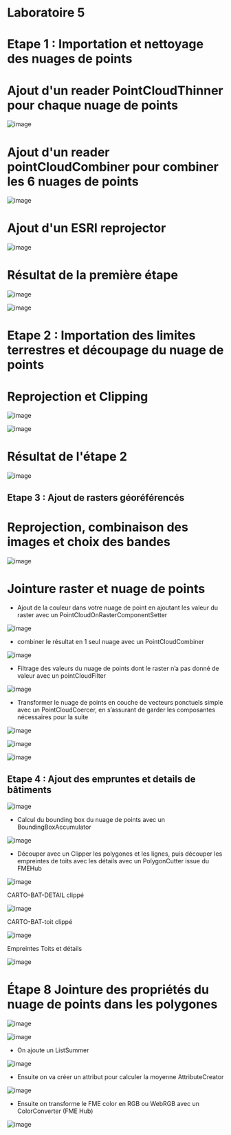 # Laboratoire 5

# Etape 1 : Importation et nettoyage des nuages de points

# Ajout d'un reader PointCloudThinner pour chaque nuage de points

![image](https://github.com/user-attachments/assets/ce707bc3-fc3f-4a32-9c27-a7ada647f23b)

# Ajout d'un reader pointCloudCombiner pour combiner les 6 nuages de points

![image](https://github.com/user-attachments/assets/d1de60fe-1f1c-45dc-9074-ecd2cd8bda6a)

# Ajout d'un ESRI reprojector

![image](https://github.com/user-attachments/assets/c5af9fbc-d4f2-4a9d-9bc5-e220ffda913d)

# Résultat de la première étape

![image](https://github.com/user-attachments/assets/a57072f3-b2cd-4999-bbf6-e76fe666414b)

![image](https://github.com/user-attachments/assets/b16de960-eeef-4d5c-b320-3338c52455b1)


# Etape 2 : Importation des limites terrestres et découpage du nuage de points

# Reprojection et Clipping 

![image](https://github.com/user-attachments/assets/0541d077-2a75-4d35-a496-0b4594a92fd3)

![image](https://github.com/user-attachments/assets/e913547c-16b9-4be1-a8f9-6347b5b0a1ab)

# Résultat de l'étape 2

![image](https://github.com/user-attachments/assets/bee72d8e-7198-49a1-9eff-f352200e6063)

## Etape 3 : Ajout de rasters géoréférencés

# Reprojection, combinaison des images et choix des bandes 

![image](https://github.com/user-attachments/assets/a783d01e-e26c-4c87-8556-79b156902172)

# Jointure raster et nuage de points 

- Ajout de la couleur dans votre nuage de point en ajoutant les valeur du raster avec un PointCloudOnRasterComponentSetter

![image](https://github.com/user-attachments/assets/313ec13c-6eac-4627-bc5e-1c44efa6656f)

- combiner le résultat en 1 seul nuage avec un PointCloudCombiner

![image](https://github.com/user-attachments/assets/854a5a6f-23ed-4d25-9345-87e0133edbb9)

- Filtrage des valeurs du nuage de points dont le raster n’a pas donné de valeur avec un pointCloudFilter

![image](https://github.com/user-attachments/assets/6956277e-d0f9-4a0c-81a5-9c1a2ef740be)

- Transformer le nuage de points en couche de vecteurs ponctuels simple avec un PointCloudCoercer, en s’assurant de garder les composantes nécessaires pour la suite

![image](https://github.com/user-attachments/assets/f23ba3fd-e3b1-4ca8-b710-6eea37ff93c4)

![image](https://github.com/user-attachments/assets/0b0ba4a1-f6ba-48f2-91f5-fbad2115e7c8)

![image](https://github.com/user-attachments/assets/6c33adc6-dff0-49b1-994f-4952905e1128)


## Etape 4 : Ajout des empruntes et details de bâtiments

![image](https://github.com/user-attachments/assets/46363596-34cd-4299-8a79-543bdbd86af8)

- Calcul du bounding box du nuage de points avec un BoundingBoxAccumulator

![image](https://github.com/user-attachments/assets/96993aa0-a067-4e01-8354-2eeb080acb57)

- Découper avec un Clipper les polygones et les lignes, puis découper les empreintes de toits avec les détails avec un PolygonCutter issue du FMEHub

![image](https://github.com/user-attachments/assets/8961fa46-8874-46c2-87c9-d8e135a21eeb)

CARTO-BAT-DETAIL clippé

![image](https://github.com/user-attachments/assets/c06fe699-0e65-42b8-ab49-d0fe0c839d8d)

CARTO-BAT-toit clippé

![image](https://github.com/user-attachments/assets/7b5d3465-d2dc-4309-ba06-f513d89f75f0)

Empreintes Toits et détails

![image](https://github.com/user-attachments/assets/a89e5c93-79be-4ea2-a462-96502c970f81)


# Étape 8 Jointure des propriétés du nuage de points dans les polygones

![image](https://github.com/user-attachments/assets/8c89df4f-1896-4158-8a8e-726d0049ffd9)

![image](https://github.com/user-attachments/assets/afb0ecb5-4c15-4f2d-b18c-3d3ab0ef6976)

- On ajoute un ListSummer

![image](https://github.com/user-attachments/assets/9c4b76ad-6234-49b6-a297-f68ca60adc72)

- Ensuite on va créer un attribut pour calculer la moyenne AttributeCreator

![image](https://github.com/user-attachments/assets/e8e857d4-40a6-46be-a074-2cab3639b764)

- Ensuite on transforme le FME color en RGB ou WebRGB  avec un ColorConverter (FME Hub)

![image](https://github.com/user-attachments/assets/5788c9eb-08d7-4fd8-b958-ebef6f30ba28)

















